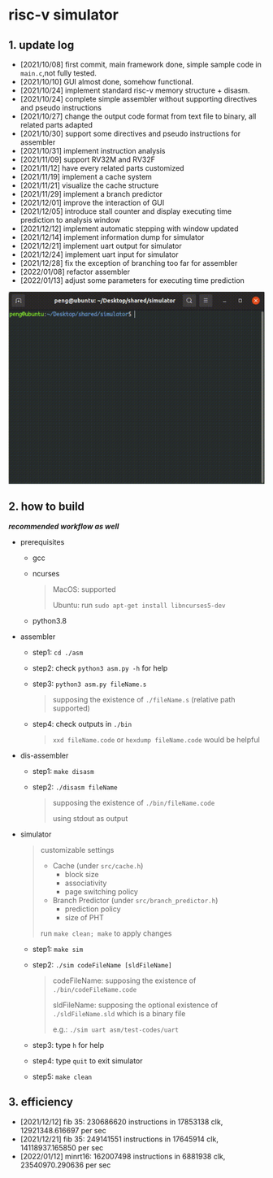 # risc-v simulator

## 1. update log

- [2021/10/08] first commit, main framework done, simple sample code in `main.c`,not fully tested.
- [2021/10/10] GUI almost done, somehow functional.
- [2021/10/24] implement standard risc-v memory structure + disasm.
- [2021/10/24] complete simple assembler without supporting directives and pseudo instructions
- [2021/10/27] change the output code format from text file to binary, all related parts adapted
- [2021/10/30] support some directives and pseudo instructions for assembler
- [2021/10/31] implement instruction analysis
- [2021/11/09] support RV32M and RV32F
- [2021/11/12] have every related parts customized
- [2021/11/19] implement a cache system
- [2021/11/21] visualize the cache structure
- [2021/11/29] implement a branch predictor
- [2021/12/01] improve the interaction of GUI
- [2021/12/05] introduce stall counter and display executing time prediction to analysis window
- [2021/12/12] implement automatic stepping with window updated
- [2021/12/14] implement information dump for simulator
- [2021/12/21] implement uart output for simulator
- [2021/12/24] implement uart input for simulator
- [2021/12/28] fix the exception of branching too far for assembler
- [2022/01/08] refactor assembler
- [2022/01/13] adjust some parameters for executing time prediction

![sample](sample.gif)

## 2. how to build

***recommended workflow as well***

- prerequisites
	- gcc
	- ncurses

		> MacOS: supported
		> 
		> Ubuntu: run `sudo apt-get install libncurses5-dev`
	
	- python3.8

- assembler
	- step1: `cd ./asm`
	- step2: check `python3 asm.py -h` for help
	- step3: `python3 asm.py fileName.s`

		> supposing the existence of `./fileName.s` (relative path supported)
	
	- step4: check outputs in `./bin`

		> `xxd fileName.code` or `hexdump fileName.code` would be helpful
	
- dis-assembler
	- step1: `make disasm`
	- step2: `./disasm fileName`

		> supposing the existence of `./bin/fileName.code`
		>
		> using stdout as output

- simulator

	> customizable settings
	> 
	> - Cache (under `src/cache.h`)
	> 	- block size
	> 	- associativity
	>	- page switching policy
	> - Branch Predictor (under `src/branch_predictor.h`)
	> 	- prediction policy
	> 	- size of PHT
	> 
	> run `make clean; make` to apply changes

	- step1: `make sim`
	- step2: `./sim codeFileName [sldFileName]`

		> codeFileName: supposing the existence of `./bin/codeFileName.code`
		> 
		> sldFileName: supposing the optional existence of `./sldFileName.sld` which is a binary file
		> 
		> e.g.: `./sim uart asm/test-codes/uart`
	
	- step3: type `h` for help
	- step4: type `quit` to exit simulator
	- step5: `make clean`

## 3. efficiency

- [2021/12/12] fib 35: 230686620 instructions in 17853138 clk, 12921348.616697 per sec
- [2021/12/21] fib 35: 249141551 instructions in 17645914 clk, 14118937.165850 per sec
- [2022/01/12] minrt16: 162007498 instructions in 6881938 clk, 23540970.290636 per sec
